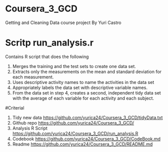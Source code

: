# Coursera_3_GCD
Getting and Cleaning Data course project
By Yuri Castro

# Scritp run_analysis.r
Contains  R script that does the following 

1. Merges the training and the test sets to create one data set.
2. Extracts only the measurements on the mean and standard deviation for each measurement.
3. Uses descriptive activity names to name the activities in the data set
4. Appropriately labels the data set with descriptive variable names.
5. From the data set in step 4, creates a second, independent tidy data set with the average of each variable for each activity and each subject.

#Criterial
1. Tidy new data  <https://github.com/yurica24/Coursera_3_GCD/tidyData.txt>
2. Github repo <https://github.com/yurica24/Coursera_3_GCD/>
3. Analysis R Script  <https://github.com/yurica24/Coursera_3_GCD/run_analysis.R>
4. Codebook <https://github.com/yurica24/Coursera_3_GCD/CodeBook.md>
5. Readme   <https://github.com/yurica24/Coursera_3_GCD/README.md>

